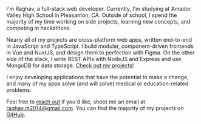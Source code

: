I'm Raghav, a full-stack web developer. Currently, I'm studying at Amador Valley High School in Pleasanton, CA. 
Outside of school, I spend the majority of my time working on side projects, learning new concepts, and competing in hackathons.

Nearly all of my projects are cross-platform web apps, written end-to-end in JavaScript and TypeScript. 
I build modular, component-driven frontends in Vue and NuxtJS, and design them to perfection with Figma. 
On the other side of the stack, I write REST APIs with NodeJS and Express and use MongoDB for data storage.
[Check out my projects!](/projects)

I enjoy developing applications that have the potential to make a change, and many of my apps solve (and will solve)
medical or education-related problems.

Feel free to [reach out](/contact) if you'd like, 
shoot me an email at <a href="mailto:raghav.m2014@gmail.com" target="_blank">raghav.m2014@gmail.com</a>. 
You can find the majority of my projects on [GitHub](https://github.com/raghav-misra).